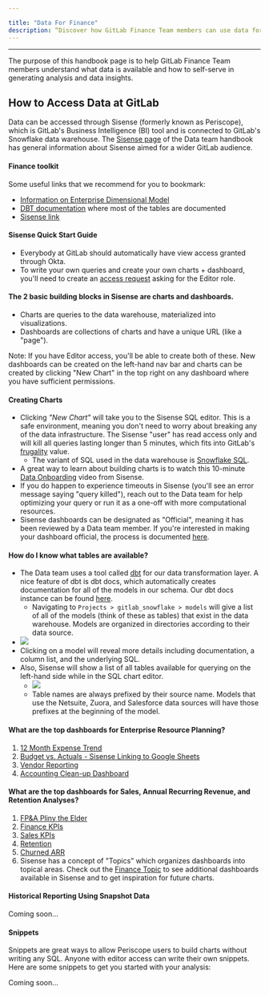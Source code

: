 ```yaml
---

title: "Data For Finance"
description: “Discover how GitLab Finance Team members can use data for generating analysis and insights”
---
```










---

The purpose of this handbook page is to help GitLab Finance Team members understand what data is available and how to self-serve in generating analysis and data insights.

## How to Access Data at GitLab

Data can be accessed through Sisense (formerly known as Periscope), which is GitLab's Business Intelligence (BI) tool and is connected to GitLab's Snowflake data warehouse. The [Sisense page](/handbook/business-technology/data-team/platform/sisensecdt/) of the Data team handbook has general information about Sisense aimed for a wider GitLab audience.

#### Finance toolkit

Some useful links that we recommend for you to bookmark:

- [Information on Enterprise Dimensional Model](/handbook/business-technology/data-team/platform/edw/)
- [DBT documentation](https://dbt.gitlabdata.com/#!/overview) where most of the tables are documented
- [Sisense link](https://app.periscopedata.com/app/gitlab/403199/Welcome-Dashboard-%F0%9F%91%8B)

#### Sisense Quick Start Guide

- Everybody at GitLab should automatically have view access granted through Okta.
- To write your own queries and create your own charts + dashboard, you'll need to create an [access request](https://gitlab.com/gitlab-com/team-member-epics/access-requests/-/issues/new?issuable_template=New+Access+Request) asking for the Editor role.

#### The 2 basic building blocks in Sisense are charts and dashboards.

- Charts are queries to the data warehouse, materialized into visualizations.
- Dashboards are collections of charts and have a unique URL (like a "page").

Note: If you have Editor access, you'll be able to create both of these. New dashboards can be created on the left-hand nav bar and charts can be created by clicking "New Chart" in the top right on any dashboard where you have sufficient permissions.

#### Creating Charts

- Clicking _"New Chart"_ will take you to the Sisense SQL editor. This is a safe environment, meaning you don't need to worry about breaking any of the data infrastructure. The Sisense "user" has read access only and will kill all queries lasting longer than 5 minutes, which fits into GitLab's [frugality](/handbook/values/#frugality) value.
    - The variant of SQL used in the data warehouse is [Snowflake SQL](https://docs.snowflake.net/manuals/index.html).
- A great way to learn about building charts is to watch this 10-minute [Data Onboarding](https://www.youtube.com/watch?v=F4FwRcKb95w&feature=youtu.be) video from Sisense.
- If you do happen to experience timeouts in Sisense (you'll see an error message saying "query killed"), reach out to the Data team for help optimizing your query or run it as a one-off with more computational resources.
- Sisense dashboards can be designated as "Official", meaning it has been reviewed by a Data team member. If you're interested in making your dashboard official, the process is documented [here](/handbook/business-technology/data-team/platform/sisensecdt/#official-badge-for-a-dashboard).

#### How do I know what tables are available?

- The Data team uses a tool called [dbt](https://www.getdbt.com/) for our data transformation layer. A nice feature of dbt is dbt docs, which automatically creates documentation for all of the models in our schema. Our dbt docs instance can be found [here](https://dbt.gitlabdata.com/#!/overview).
    - Navigating to `Projects > gitlab_snowflake > models` will give a list of all of the models (think of these as tables) that exist in the data warehouse. Models are organized in directories according to their data source.
- ![](/handbook/business-technology/data-team/programs/data-for-product-managers/projects_periscope.png)
- Clicking on a model will reveal more details including documentation, a column list, and the underlying SQL.
- Also, Sisense will show a list of all tables available for querying on the left-hand side while in the SQL chart editor.
    - ![](/handbook/business-technology/data-team/programs/data-for-product-managers/schemas.png)
    - Table names are always prefixed by their source name. Models that use the Netsuite, Zuora, and Salesforce data sources will have those prefixes at the beginning of the model.

#### What are the top dashboards for Enterprise Resource Planning?

1. [12 Month Expense Trend](https://app.periscopedata.com/app/gitlab/550489/12-Month-Expense-Trend)
1. [Budget vs. Actuals - Sisense Linking to Google Sheets](https://app.periscopedata.com/app/gitlab/571135/WIP:-Brooks-Sandbox)
1. [Vendor Reporting](https://app.periscopedata.com/app/gitlab/557709/Vendor-Reporting)
1. [Accounting Clean-up Dashboard](https://app.periscopedata.com/app/gitlab/570784/Accounting-Clean-Up)

#### What are the top dashboards for Sales, Annual Recurring Revenue, and Retention Analyses?

1. [FP&A Pliny the Elder](https://app.periscopedata.com/app/gitlab/483768/FP&A-Pliny-the-Elder)
1. [Finance KPIs](https://app.periscopedata.com/app/gitlab/483606/Finance-KPIs)
1. [Sales KPIs](https://app.periscopedata.com/app/gitlab/446004/Sales-KPIs)
1. [Retention](https://app.periscopedata.com/app/gitlab/403244/Retention)
1. [Churned ARR](https://app.periscopedata.com/app/gitlab/474221/Churned-ARR)
1. Sisense has a concept of "Topics" which organizes dashboards into topical areas. Check out the [Finance Topic](https://app.periscopedata.com/app/gitlab/topic/Finance/ab8b11d25ee84f218a8f97567d5505b9) to see additional dashboards available in Sisense and to get inspiration for future charts.

#### Historical Reporting Using Snapshot Data

Coming soon...

#### Snippets

Snippets are great ways to allow Periscope users to build charts without writing any SQL. Anyone with editor access can write their own snippets. Here are some snippets to get you started with your analysis:

Coming soon...
